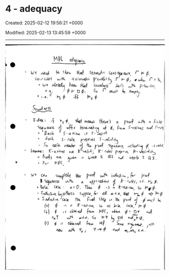 # 4 - adequacy

Created: 2025-02-12 19:56:21 +0000

Modified: 2025-02-13 13:45:59 +0000

---

![](../../media/Logic-4---adequacy-image1.jpeg)



